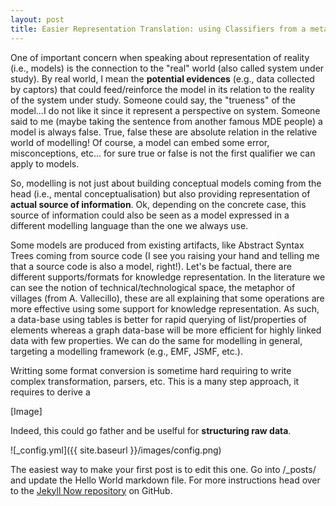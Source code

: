 ```yaml
---
layout: post
title: Easier Representation Translation: using Classifiers from a metamodel!
---
```


One of important concern when speaking about representation of reality (i.e., models) is the connection to the "real" world (also called system under study).  By real world, I mean the **potential evidences** (e.g., data collected by captors) that could feed/reinforce the model in its relation to the reality of the system under study. Someone could say, the "trueness" of the model...I do not like it since it represent a perspective on system. Someone said to me (maybe taking the sentence from another famous MDE people) a model is always false. True, false these are absolute relation in the relative world of modelling! Of course, a model can embed some error, misconceptions, etc... for sure true or false is not the first qualifier we can apply to models. 

So, modelling is not just about building conceptual models coming from the head (i.e., mental conceptualisation) but also providing representation of **actual source of information**. Ok, depending on the concrete case, this source of information could also be seen as a model expressed in a different modelling language than the one we always use.

Some models are produced from existing artifacts, like Abstract Syntax Trees coming from source code (I see you raising your hand and telling me that a source code is also a model, right!). Let's be factual, there are different supports/formats for knowledge representation. In the literature we can see the notion of technical/technological space, the metaphor of villages (from A. Vallecillo), these are all explaining that some operations are more effective using some support for knowledge representation. As such, a data-base using tables is better for rapid querying of list/properties of elements whereas a graph data-base will be more efficient for highly linked data with few properties. 
We can do the same for modelling in general, targeting a modelling framework (e.g., EMF, JSMF, etc.).

Writting some format conversion is sometime hard requiring to write complex transformation, parsers, etc. This is a many step approach, it requires to derive a 

[Image]

Indeed, this could go father and be uselful for **structuring raw data**.

![_config.yml]({{ site.baseurl }}/images/config.png)

The easiest way to make your first post is to edit this one. Go into /_posts/ and update the Hello World markdown file. For more instructions head over to the [Jekyll Now repository](https://github.com/barryclark/jekyll-now) on GitHub.
